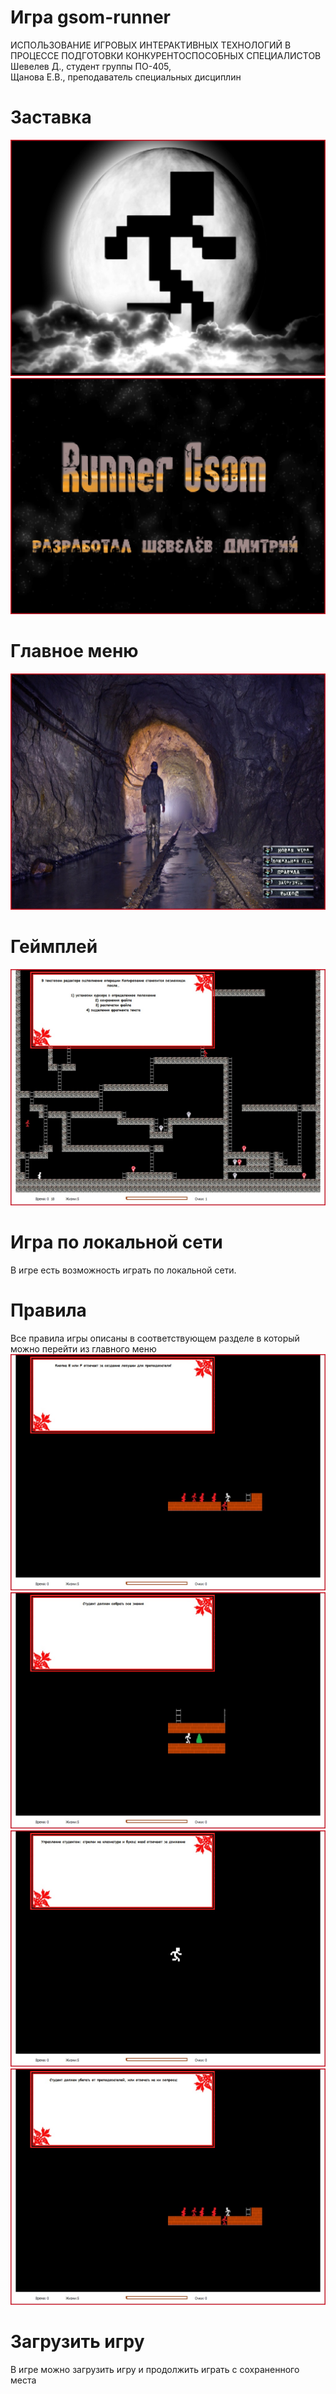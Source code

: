 # Игра gsom-runner 

ИСПОЛЬЗОВАНИЕ ИГРОВЫХ ИНТЕРАКТИВНЫХ ТЕХНОЛОГИЙ В ПРОЦЕССЕ ПОДГОТОВКИ КОНКУРЕНТОСПОСОБНЫХ СПЕЦИАЛИСТОВ
<br>Шевелев Д., студент группы ПО-405,
<br>Щанова Е.В., преподаватель специальных дисциплин

# Заставка
![](https://github.com/shevelevd/gsom-runner/blob/main/pics/img2.jpg)
![](https://github.com/shevelevd/gsom-runner/blob/main/pics/img8.jpg)
# Главное меню
![](https://github.com/shevelevd/gsom-runner/blob/main/pics/img3.jpg)
# Геймплей
![](https://github.com/shevelevd/gsom-runner/blob/main/pics/img1.jpg)
# Игра по локальной сети
В игре есть возможность играть по локальной сети.
# Правила
Все правила игры описаны в соответствующем разделе в который можно перейти из главного меню
![](https://github.com/shevelevd/gsom-runner/blob/main/pics/img4.jpg)
![](https://github.com/shevelevd/gsom-runner/blob/main/pics/img5.jpg)
![](https://github.com/shevelevd/gsom-runner/blob/main/pics/img6.jpg)
![](https://github.com/shevelevd/gsom-runner/blob/main/pics/img7.jpg)
# Загрузить игру
В игре можно загрузить игру и продолжить играть с сохраненного места
